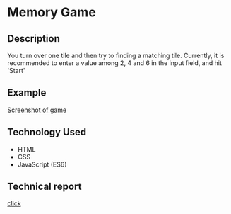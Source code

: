 # Memory Game

## Description

You turn over one tile and then try to finding a matching tile. Currently, it is recommended to enter a value among 2, 4 and 6 in the input field, and hit 'Start'

## Example

[Screenshot of game](https://github.com/AprilLee11/memory_es5/blob/master/memorygame.png)

## Technology Used

- HTML
- CSS
- JavaScript (ES6)

## Technical report

[click](https://medium.com/@mikyung.lee11/memory-game-with-javascript-5e07f296dc49)

